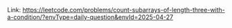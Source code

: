 Link: https://leetcode.com/problems/count-subarrays-of-length-three-with-a-condition/?envType=daily-question&envId=2025-04-27